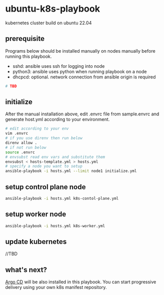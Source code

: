 # ubuntu-k8s-playbook

kubernetes cluster build on ubuntu 22.04

## prerequisite

Programs below should be installed manually on nodes manually before running this playbook.

- sshd: ansible uses ssh for logging into node
- python3: ansible uses python when running playbook on a node
- dhcpcd: optional. network connection from ansible origin is required

```bash
# TBD
```

## initialize

After the manual installation above, edit .envrc file from sample.envrc and generate host.yml according to your environment.

```bash
# edit according to your env
vim .envrc
# if you use direnv then run below
direnv allow .
# if not run below
source .envrc
# envsubst read env vars and substitute them
envsubst < hosts-template.yml > hosts.yml
# specify a node you want to setup 
ansible-playbook -i hosts.yml --limit node1 initialize.yml
```

## setup control plane node

```bash
ansible-playbook -i hosts.yml k8s-contol-plane.yml
```

## setup worker node

```bash
ansible-playbook -i hosts.yml k8s-worker.yml
```

## update kubernetes

//TBD

## what's next?

[Argo CD](https://argo-cd.readthedocs.io/en/stable/) will be also installed in this playbook. You can start progressive delivery using your own k8s manifest repository.

